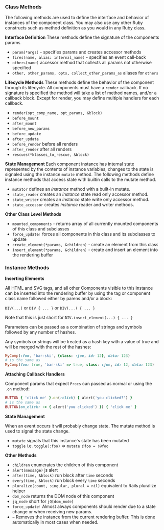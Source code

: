 ### Class Methods

The following methods are used to define the interface and behavior of instances of the component
class.  You may also use any other Ruby constructs such as method definition as
you would in any Ruby class.

**Interface Definition**
These methods define the signature of the components params.
+ `param(*args)` - specifies params and creates accessor methods
+ `fires(name, alias: internal_name)` - specifies an event call-back
+ `others(name)` accessor method that collects all params not otherwise specified
+ `other, other_params, opts, collect_other_params_as` aliases for `others`

**Lifecycle Methods**
These methods define the behavior of the component through its lifecycle.  All
components must have a `render` callback. If no signature is specified the method will
take a list of method names, and/or a callback block.  Except for render, you may
define multiple handlers for each callback.
+ `render(opt_comp_name, opt_params, &block)`
+ `before_mount`
+ `after_mount`
+ `before_new_params`
+ `before_update`
+ `after_update`
+ `before_render` before all renders
+ `after_render` after all renders
+ `rescues(*klasses_to_rescue, &block)`

**State Management**
Each component instance has internal state represented by the contents of instance variables,
changes to the state is signaled using the instance `mutate` method.  The following methods
define instance methods that access state with builtin calls to the mutate method.
+ `mutator` defines an *instance* method with a built-in mutate.
+ `state_reader` creates an *instance* state read only accessor method.
+ `state_writer` creates an *instance* state write only accessor method.
+ `state_accessor` creates *instance* reader and writer methods.

**Other Class Level Methods**
+ `mounted_components` - returns array of all currently mounted components of this class and subclasses
+ `force_update!` forces all components in this class and its subclasses to update
+ `create_element(*params, &children)` - create an element from this class
+ `insert_element(*params, &children)` - create and insert an element into the rendering buffer

### Instance Methods

**Inserting Elements**

All HTML and SVG tags, and all other Components visible to this instance can be inserted into the
rendering buffer by using the tag or component class name followed either by parens and/or a block:

`DIV(...)` or `DIV { ... }` or `DIV(...) { ... }`

Note that this is just short for `DIV.insert_element(...) { ... }`

Parameters can be passed as a combination of strings and symbols followed by any number of hashes.

Any symbols or strings will be treated as a hash key with a value of true and will be merged with the rest of the
hashes:

```Ruby
MyComp(:foo, 'bar-ski', {class: :joe, id: 12}, data: 123)
# is the same as
MyComp(foo: true, 'bar-ski' => true, class: :joe, id: 12, data: 123)
```

**Attaching Callback Handlers**

Component params that expect `Procs` can passed as normal or using the `.on` method:

```Ruby
BUTTON { 'click me' }.on(:click) { alert('you clicked?') }
# is the same as
BUTTON(on_click: -> { alert('you clicked') }) { 'click me' }
```

**State Management**

When an event occurs it will probably change state.  The mutate method is used to signal the
state change.

+ `mutate` signals that this instance's state has been mutated
+ `toggle` i.e. `toggle(:foo)` => `mutate @foo = !@foo`

**Other Methods**

+ `children` enumerates the children of this component
+ `alert(message)` js alert
+ `after(time, &block)` run block after `time` seconds
+ `every(time, &block)` run block every `time` seconds
+ `pluralize(count, singular, plural = nil)` equivalent to Rails pluralize helper
+ `dom_node` returns the DOM node of this component
+ `jq_node` short for `jQ[dom_node]`
+ `force_update!` Almost always components should render due to a state change or when receiving new params.
+ `~` Removes the instance from the current rendering buffer.  This is done automatically in most cases when needed.

